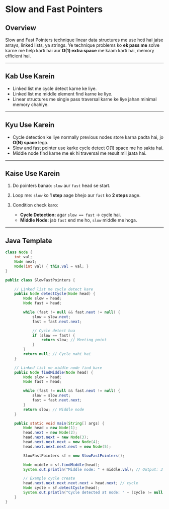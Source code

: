 # Slow and Fast Pointers

## Overview

Slow and Fast Pointers technique linear data structures me use hoti hai jaise arrays, linked lists, ya strings. Ye technique problems ko **ek pass me** solve karne me help karti hai aur **O(1) extra space** me kaam karti hai, memory efficient hai.

---

## Kab Use Karein

* Linked list me cycle detect karne ke liye.
* Linked list me middle element find karne ke liye.
* Linear structures me single pass traversal karne ke liye jahan minimal memory chahiye.

---

## Kyu Use Karein

* Cycle detection ke liye normally previous nodes store karna padta hai, jo **O(N) space** lega.
* Slow and fast pointer use karke cycle detect O(1) space me ho sakta hai.
* Middle node find karne me ek hi traversal me result mil jaata hai.

---

## Kaise Use Karein

1. Do pointers banao: `slow` aur `fast` head se start.
2. Loop me: `slow` ko **1 step** aage bhejo aur `fast` ko **2 steps** aage.
3. Condition check karo:

   * **Cycle Detection:** agar `slow == fast` → cycle hai.
   * **Middle Node:** jab `fast` end me ho, `slow` middle me hoga.

---

## Java Template

```java
class Node {
    int val;
    Node next;
    Node(int val) { this.val = val; }
}

public class SlowFastPointers {

    // Linked list me cycle detect kare
    public Node detectCycle(Node head) {
        Node slow = head;
        Node fast = head;

        while (fast != null && fast.next != null) {
            slow = slow.next;
            fast = fast.next.next;

            // Cycle detect hua
            if (slow == fast) {
                return slow; // Meeting point
            }
        }
        return null; // Cycle nahi hai
    }

    // Linked list me middle node find kare
    public Node findMiddle(Node head) {
        Node slow = head;
        Node fast = head;

        while (fast != null && fast.next != null) {
            slow = slow.next;
            fast = fast.next.next;
        }
        return slow; // Middle node
    }

    public static void main(String[] args) {
        Node head = new Node(1);
        head.next = new Node(2);
        head.next.next = new Node(3);
        head.next.next.next = new Node(4);
        head.next.next.next.next = new Node(5);

        SlowFastPointers sf = new SlowFastPointers();

        Node middle = sf.findMiddle(head);
        System.out.println("Middle node: " + middle.val); // Output: 3

        // Example cycle create
        head.next.next.next.next.next = head.next; // cycle
        Node cycle = sf.detectCycle(head);
        System.out.println("Cycle detected at node: " + (cycle != null ? cycle.val : "No cycle"));
    }
}

```
